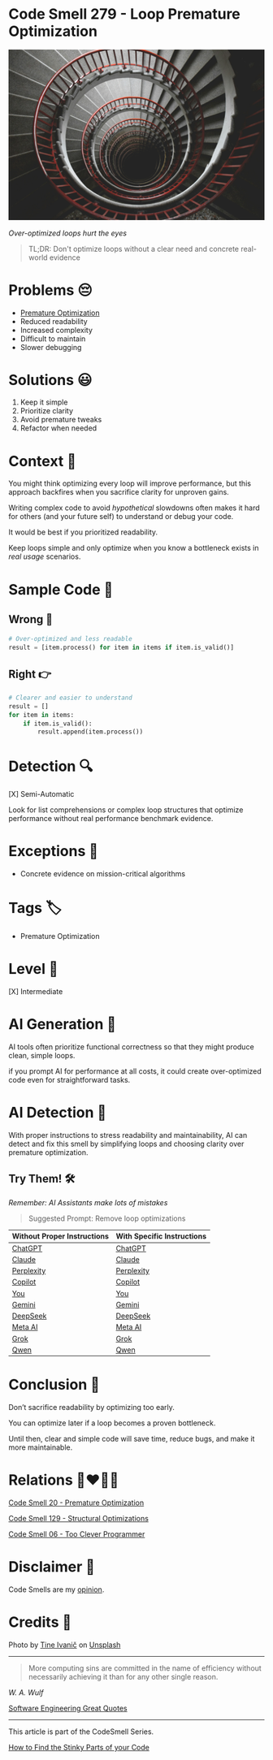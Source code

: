 # Code Smell 279 - Loop Premature Optimization

![Code Smell 279 - Loop Premature Optimization](Code%20Smell%20279%20-%20Loop%20Premature%20Optimization.jpg)

*Over-optimized loops hurt the eyes*

> TL;DR: Don't optimize loops without a clear need and concrete real-world evidence

# Problems 😔 

- [Premature Optimization](https://github.com/mcsee/Software-Design-Articles/tree/main/Articles/Code%20Smells/Code%20Smell%2020%20-%20Premature%20Optimization/readme.md)
- Reduced readability
- Increased complexity
- Difficult to maintain
- Slower debugging

# Solutions 😃

1. Keep it simple
2. Prioritize clarity
3. Avoid premature tweaks
4. Refactor when needed

# Context 💬

You might think optimizing every loop will improve performance, but this approach backfires when you sacrifice clarity for unproven gains.

Writing complex code to avoid *hypothetical* slowdowns often makes it hard for others (and your future self) to understand or debug your code.

It would be best if you prioritized readability. 

Keep loops simple and only optimize when you know a bottleneck exists in *real usage* scenarios.

# Sample Code 📖

## Wrong 🚫

<!-- [Gist Url](https://gist.github.com/mcsee/6ab1403ec709624ed0d20633258fed02) -->

```python
# Over-optimized and less readable
result = [item.process() for item in items if item.is_valid()]
```

## Right 👉

<!-- [Gist Url](https://gist.github.com/mcsee/3d6ccf81d53eeb55dfd100c8e14be382) -->

```python
# Clearer and easier to understand
result = []
for item in items:
    if item.is_valid():
        result.append(item.process())
```

# Detection 🔍

[X] Semi-Automatic 

Look for list comprehensions or complex loop structures that optimize performance without real performance benchmark evidence. 

# Exceptions 🛑

- Concrete evidence on mission-critical algorithms

# Tags 🏷️

- Premature Optimization

# Level 🔋

[X] Intermediate

# AI Generation 🤖

AI tools often prioritize functional correctness so that they might produce clean, simple loops. 

if you prompt AI for performance at all costs, it could create over-optimized code even for straightforward tasks.

# AI Detection 🥃

With proper instructions to stress readability and maintainability, AI can detect and fix this smell by simplifying loops and choosing clarity over premature optimization.

## Try Them! 🛠

*Remember: AI Assistants make lots of mistakes*

> Suggested Prompt: Remove loop optimizations

| Without Proper Instructions    | With Specific Instructions |
| -------- | ------- |
| [ChatGPT](https://chat.openai.com/?q=Correct+and+explain+this+code%3A+%60%60%60python%0D%0A%23+Over-optimized+and+less+readable%0D%0Aresult+%3D+%5Bitem.process%28%29+for+item+in+items+if+item.is_valid%28%29%5D%0D%0A%60%60%60) | [ChatGPT](https://chat.openai.com/?q=Remove+loop+optimizations%3A+%60%60%60python%0D%0A%23+Over-optimized+and+less+readable%0D%0Aresult+%3D+%5Bitem.process%28%29+for+item+in+items+if+item.is_valid%28%29%5D%0D%0A%60%60%60) |
| [Claude](https://claude.ai/new?q=Correct+and+explain+this+code%3A+%60%60%60python%0D%0A%23+Over-optimized+and+less+readable%0D%0Aresult+%3D+%5Bitem.process%28%29+for+item+in+items+if+item.is_valid%28%29%5D%0D%0A%60%60%60) | [Claude](https://claude.ai/new?q=Remove+loop+optimizations%3A+%60%60%60python%0D%0A%23+Over-optimized+and+less+readable%0D%0Aresult+%3D+%5Bitem.process%28%29+for+item+in+items+if+item.is_valid%28%29%5D%0D%0A%60%60%60) |
| [Perplexity](https://www.perplexity.ai/?q=Correct+and+explain+this+code%3A+%60%60%60python%0D%0A%23+Over-optimized+and+less+readable%0D%0Aresult+%3D+%5Bitem.process%28%29+for+item+in+items+if+item.is_valid%28%29%5D%0D%0A%60%60%60) | [Perplexity](https://www.perplexity.ai/?q=Remove+loop+optimizations%3A+%60%60%60python%0D%0A%23+Over-optimized+and+less+readable%0D%0Aresult+%3D+%5Bitem.process%28%29+for+item+in+items+if+item.is_valid%28%29%5D%0D%0A%60%60%60) |
| [Copilot](https://www.bing.com/chat?showconv=1&sendquery=1&q=Correct+and+explain+this+code%3A+%60%60%60python%0D%0A%23+Over-optimized+and+less+readable%0D%0Aresult+%3D+%5Bitem.process%28%29+for+item+in+items+if+item.is_valid%28%29%5D%0D%0A%60%60%60) | [Copilot](https://www.bing.com/chat?showconv=1&sendquery=1&q=Remove+loop+optimizations%3A+%60%60%60python%0D%0A%23+Over-optimized+and+less+readable%0D%0Aresult+%3D+%5Bitem.process%28%29+for+item+in+items+if+item.is_valid%28%29%5D%0D%0A%60%60%60) |
| [You](https://you.com/search?q=Correct+and+explain+this+code%3A+%60%60%60python%0D%0A%23+Over-optimized+and+less+readable%0D%0Aresult+%3D+%5Bitem.process%28%29+for+item+in+items+if+item.is_valid%28%29%5D%0D%0A%60%60%60) | [You](https://you.com/search?q=Remove+loop+optimizations%3A+%60%60%60python%0D%0A%23+Over-optimized+and+less+readable%0D%0Aresult+%3D+%5Bitem.process%28%29+for+item+in+items+if+item.is_valid%28%29%5D%0D%0A%60%60%60) |
| [Gemini](https://gemini.google.com/) | [Gemini](https://gemini.google.com/) | 
| [DeepSeek](https://chat.deepseek.com/) | [DeepSeek](https://chat.deepseek.com/) | 
| [Meta AI](https://www.meta.ai/chat) | [Meta AI](https://www.meta.ai/) | 
| [Grok](https://grok.com/) | [Grok](https://grok.com/) | 
| [Qwen](https://chat.qwen.ai/) | [Qwen](https://chat.qwen.ai/) | 

# Conclusion 🏁

Don’t sacrifice readability by optimizing too early.

You can optimize later if a loop becomes a proven bottleneck. 

Until then, clear and simple code will save time, reduce bugs, and make it more maintainable.

# Relations 👩‍❤️‍💋‍👨

[Code Smell 20 - Premature Optimization](https://github.com/mcsee/Software-Design-Articles/tree/main/Articles/Code%20Smells/Code%20Smell%2020%20-%20Premature%20Optimization/readme.md)

[Code Smell 129 - Structural Optimizations](https://github.com/mcsee/Software-Design-Articles/tree/main/Articles/Code%20Smells/Code%20Smell%20129%20-%20Structural%20Optimizations/readme.md)

[Code Smell 06 - Too Clever Programmer](https://github.com/mcsee/Software-Design-Articles/tree/main/Articles/Code%20Smells/Code%20Smell%2006%20-%20Too%20Clever%20Programmer/readme.md)

# Disclaimer 📘

Code Smells are my [opinion](https://github.com/mcsee/Software-Design-Articles/tree/main/Articles/Blogging/I%20Wrote%20More%20than%2090%20Articles%20on%202021%20Here%20is%20What%20I%20Learned/readme.md).

# Credits 🙏

Photo by [Tine Ivanič](https://unsplash.com/@tine999) on [Unsplash](https://unsplash.com/photos/spiral-concrete-staircase-u2d0BPZFXOY)
        
* * *

> More computing sins are committed in the name of efficiency without necessarily achieving it than for any other single reason.

_W. A. Wulf_ 
 
[Software Engineering Great Quotes](https://github.com/mcsee/Software-Design-Articles/tree/main/Articles/Quotes/Software%20Engineering%20Great%20Quotes/readme.md)

* * *

This article is part of the CodeSmell Series.

[How to Find the Stinky Parts of your Code](https://github.com/mcsee/Software-Design-Articles/tree/main/Articles/Code%20Smells/How%20to%20Find%20the%20Stinky%20parts%20of%20your%20Code/readme.md)